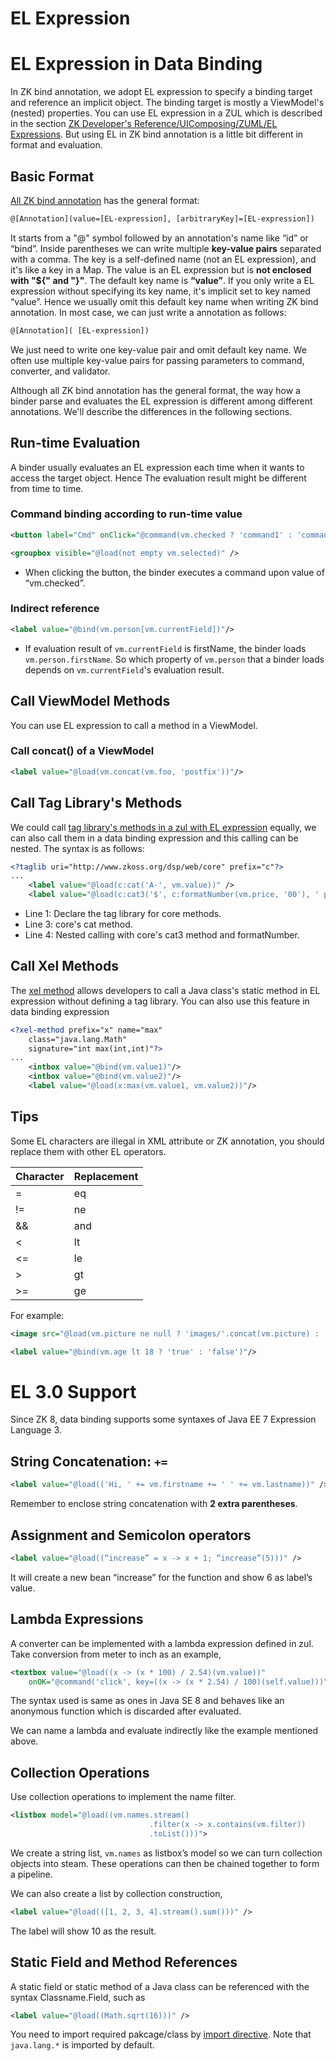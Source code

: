 # EL Expression

EL Expression in Data Binding
=============================
In ZK bind annotation, we adopt EL expression to specify a binding target and reference an implicit object. The binding target is mostly a ViewModel's (nested) properties. You can use EL expression in a ZUL
which is described in the section [ZK Developer's Reference/UIComposing/ZUML/EL Expressions](http://books.zkoss.org/wiki/ZK_Developer%27s_Reference/UI_Composing/ZUML/EL_Expressions). But using EL in ZK bind annotation is a little bit different in format and evaluation.

Basic Format
------------
[ All ZK bind annotation](../syntax/data_binding.html) has the general format:
```xml
@[Annotation](value=[EL-expression], [arbitraryKey]=[EL-expression])
```
It starts from a "@" symbol followed by an annotation's name like “id” or “bind”. Inside parentheses we can write multiple **key-value pairs** separated with a comma. The key is a self-defined name (not an EL
expression), and it's like a key in a Map. The value is an EL expression but is **not enclosed with "${" and "}"**. The default key name is **“value”**. If you only write a EL expression without specifying its key name, it's implicit set to key named “value”. Hence we usually omit this default key name when writing ZK bind annotation. In most case, we can just write a annotation as follows:
```xml
@[Annotation]( [EL-expression])
```
We just need to write one key-value pair and omit default key name. We often use multiple key-value pairs for passing parameters to command, converter, and validator.

Although all ZK bind annotation has the general format, the way how a binder parse and evaluates the EL expression is different among different annotations. We'll describe the differences in the following sections.

Run-time Evaluation
-------------------
A binder usually evaluates an EL expression each time when it wants to access the target object. Hence The evaluation result might be different from time to time.

### Command binding according to run-time value
```xml
<button label="Cmd" onClick="@command(vm.checked ? 'command1' : 'command2')" />

<groupbox visible="@load(not empty vm.selected)" />
```
* When clicking the button, the binder executes a command upon value of “vm.checked”.

### Indirect reference
```xml
<label value="@bind(vm.person[vm.currentField])"/>
```
- If evaluation result of `vm.currentField` is firstName, the binder loads `vm.person.firstName`. So which property of `vm.person` that a binder loads depends on `vm.currentField`'s evaluation result.

Call ViewModel Methods
----------------------
You can use EL expression to call a method in a ViewModel.
### Call concat() of a ViewModel
```xml
<label value="@load(vm.concat(vm.foo, 'postfix'))"/>
```

Call Tag Library's Methods
--------------------------
We could call [tag library's methods in a zul with EL expression](http://books.zkoss.org/wiki/ZUML_Reference/ZUML/Processing_Instructions/taglib) equally, we can also call them in a data binding expression and this calling can be nested. The syntax is as follows:
```xml
<?taglib uri="http://www.zkoss.org/dsp/web/core" prefix="c"?>
...
    <label value="@load(c:cat('A-', vm.value))" />
    <label value="@load(c:cat3('$', c:formatNumber(vm.price, '00'), ' per person'))" />
```
* Line 1: Declare the tag library for core methods.
* Line 3: core's cat method.
* Line 4: Nested calling with core's cat3 method and formatNumber.

Call Xel Methods
----------------------
The [xel method](http://books.zkoss.org/wiki/ZUML_Reference/ZUML/Processing_Instructions/xel-method) allows developers to call a Java class's static method in EL expression without defining a tag library. You can also use this feature in data binding expression
```xml
<?xel-method prefix="x" name="max"
    class="java.lang.Math"
    signature="int max(int,int)"?>
...
    <intbox value="@bind(vm.value1)"/>
    <intbox value="@bind(vm.value2)"/>
    <label value="@load(x:max(vm.value1, vm.value2))"/>
```

Tips
----------------
Some EL characters are illegal in XML attribute or ZK annotation, you should replace them with other EL operators.

| Character | Replacement |
| -- | -- |
| = | eq |
| != | ne |
| && | and |
| < | lt |
| <= | le |
| > | gt |
| >= | ge |
For example:
```xml
<image src="@load(vm.picture ne null ? 'images/'.concat(vm.picture) : 'images/NoImage.png')"/>

<label value="@bind(vm.age lt 18 ? 'true' : 'false')"/>
```

# EL 3.0 Support
Since ZK 8, data binding supports some syntaxes of Java EE 7 Expression Language 3.

## String Concatenation: `+=`


```xml
<label value="@load(('Hi, ' += vm.firstname += ' ' += vm.lastname))" />
```

Remember to enclose string concatenation with **2 extra parentheses**.


## Assignment and Semicolon operators

```xml
<label value="@load((“increase” = x -> x + 1; “increase”(5)))" />
```
It will create a new bean “increase” for the function and show 6 as label’s value.


## Lambda Expressions
A converter can be implemented with a lambda expression defined in zul. Take conversion from meter to inch as an example,

```xml
<textbox value="@load((x -> (x * 100) / 2.54)(vm.value))" 
    onOK="@command('click', key=((x -> (x * 2.54) / 100)(self.value)))" />
```

The syntax used is same as ones in Java SE 8 and behaves like an anonymous function which is discarded after evaluated.

We can name a lambda and evaluate indirectly like the example mentioned above.

## Collection Operations

Use collection operations to implement the name filter.

```xml
<listbox model="@load((vm.names.stream()
                               .filter(x -> x.contains(vm.filter))
                               .toList()))">
```

We create a string list, `vm.names` as listbox’s model so we can turn collection objects into steam. These operations can then be chained together to form a pipeline.

We can also create a list by collection construction,

```xml
<label value="@load(([1, 2, 3, 4].stream().sum()))" />
```
The label will show 10 as the result.


## Static Field and Method References

A static field or static method of a Java class can be referenced with the syntax Classname.Field, such as

```xml
<label value="@load((Math.sqrt(16)))" />
```
You need to import required pakcage/class by [import directive](https://www.zkoss.org/wiki/ZUML%20Reference/ZUML/Processing%20Instructions/import).
Note that `java.lang.*` is imported by default. 

